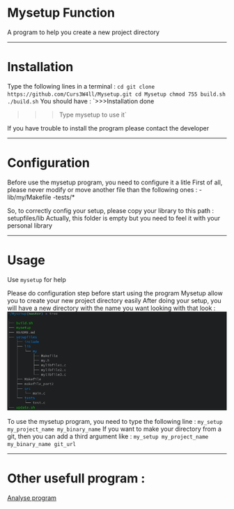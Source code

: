 # Mysetup Function
A program to help you create a new project directory

---
# Installation
Type the following lines in a terminal :
`cd
git clone https://github.com/Curs3W4ll/Mysetup.git
cd Mysetup
chmod 755 build.sh
./build.sh`
You should have :
`>>>Installation done
>>>Type mysetup to use it`

If you have trouble to install the program please contact the developer

---
# Configuration
Before use the mysetup program, you need to configure it a litle
First of all, please never modify or move another file than the following ones :
-lib/my/Makefile
-tests/\*

So, to correctly config your setup, please copy your library to this path : setupfiles/lib
Actually, this folder is empty but you need to feel it with your personal library

---
# Usage
Use `mysetup` for help

Please do configuration step before start using the program
Mysetup allow you to create your new project directory easily
After doing your setup, you will have a new directory with the name you want looking with that look :
![Exemple directory tree](img/exemple_directory.png)

To use the mysetup program, you need to type the following line :
`my_setup my_project_name my_binary_name`
If you want to make your directory from a git, then you can add a third argument like :
`my_setup my_project_name my_binary_name git_url`



---
# Other usefull program :
[Analyse program](https://github.com/benalex33000/AnalyseFunction)
